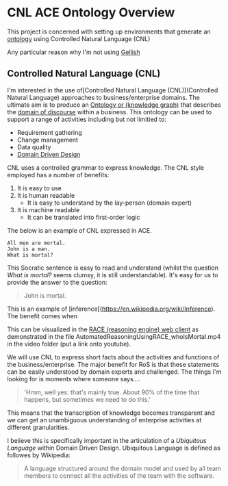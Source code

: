 # CNL ACE Ontology Overview

This project is concerned with setting up environments that generate an [ontology](https://en.wikipedia.org/wiki/Ontology_(information_science)) using Controlled Natural Language (CNL)

Any particular reason why I'm not using [Gellish](http://www.gellish.net/)

## Controlled Natural Language (CNL)

I'm interested in the use of[Controlled Natural Language (CNL)](Controlled Natural Language) approaches to business/enterprise domains. The ultimate aim is to produce an [Ontology or (knowledge graph)](https://en.wikipedia.org/wiki/Ontology_(information_science)) that describes the [domain of discourse](https://en.wikipedia.org/wiki/Domain_of_discourse) within a business. This ontology can be used to support a range of activities including but not limitied to:

* Requirement gathering
* Change management
* Data quality
* [Domain Driven Design](https://en.wikipedia.org/wiki/Domain-driven_design)

CNL uses a controlled grammar to express knowledge. The CNL style employed has a number of benefits:

1. It is easy to use
1. It is human readable
    * It is easy to understand by the lay-person (domain expert)
1. It is machine readable
    * It can be translated into first-order logic

The below is an example of CNL expressed in ACE.

```CNL
All men are mortal.
John is a man.
What is mortal?

```

This Socratic sentence is easy to read and understand (whilst the question *What is mortal?* seems clumsy, it is still understandable). It's easy for us to provide the answer to the question:

> John is mortal. 

This is an example of [inference[(https://en.wikipedia.org/wiki/Inference). The benefit comes when 

This can be visualized in the [RACE (reasoning engine) web client](http://attempto.ifi.uzh.ch/race/) as demonstrated in the file AutomatedReasoningUsingRACE_whoIsMortal.mp4 in the video folder (put a link onto youtube).

We will use CNL to express short facts about the activities and functions of the business/enterprise. The major benefit for RoS is that these statements can be easily understood by domain experts and challenged. The things I'm looking for is moments where someone says....

> 'Hmm, well yes: that's mainly true. About 90% of the time that happens, but sometimes we need to do this.'

This means that the transcription of knowledge becomes transparent and we can get an unambiguous understanding of enterprise activities at different granularities. 

I believe this is specifically important in the articulation of a *Ubiquitous Language* within Domain Driven Design. Ubiquitous Language is defined as followes by Wikipedia:

> A language structured around the domain model and used by all team members to connect all the activities of the team with the software.
